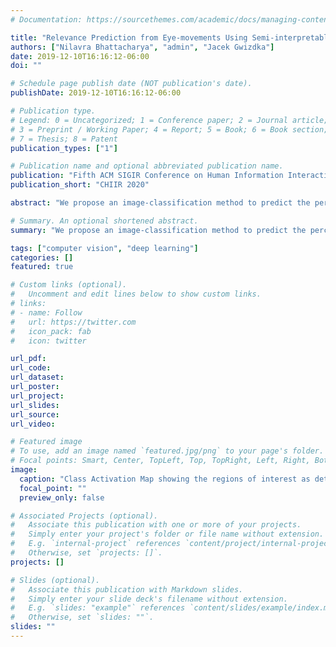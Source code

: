 ```yaml
---
# Documentation: https://sourcethemes.com/academic/docs/managing-content/

title: "Relevance Prediction from Eye-movements Using Semi-interpretable Convolutional Neural Networks"
authors: ["Nilavra Bhattacharya", "admin", "Jacek Gwizdka"]
date: 2019-12-10T16:16:12-06:00
doi: ""

# Schedule page publish date (NOT publication's date).
publishDate: 2019-12-10T16:16:12-06:00

# Publication type.
# Legend: 0 = Uncategorized; 1 = Conference paper; 2 = Journal article;
# 3 = Preprint / Working Paper; 4 = Report; 5 = Book; 6 = Book section;
# 7 = Thesis; 8 = Patent
publication_types: ["1"]

# Publication name and optional abbreviated publication name.
publication: "Fifth ACM SIGIR Conference on Human Information Interaction and Retrieval"
publication_short: "CHIIR 2020"

abstract: "We propose an image-classification method to predict the perceived-relevance of text documents from eye-movements. We conduct an eye-tracking study where participants read short news articles, and rate them as relevant or irrelevant for answering a trigger question. We encode participants' eye-movement scanpaths as images, and use these images to train a convolutional neural network classifier. The classifier is then used to predict the perceived-relevance of news article from the scanpath images. This method is content-independent, and the classifier does not require knowledge of the screen-content, or the participant's information-task. Even with little data, the image classifier can predict perceived-relevance with up to 80% accuracy. When compared to similar eye-tracking studies from the literature, the scanpath image classifier outperforms previously reported metrics by appreciable margins. We also attempt to interpret how the image classifier differentiates between scanpaths on relevant and irrelevant documents."

# Summary. An optional shortened abstract.
summary: "We propose an image-classification method to predict the perceived-relevance of text documents from eye-movements. We conduct an eye-tracking study where participants read short news articles, and rate them as relevant or irrelevant for answering a trigger question. We encode participants' eye-movement scanpaths as images, and use these images to train a convolutional neural network classifier. The classifier is then used to predict the perceived-relevance of news article from the scanpath images. This method is content-independent, and the classifier does not require knowledge of the screen-content, or the participant's information-task. Even with little data, the image classifier can predict perceived-relevance with up to 80% accuracy. When compared to similar eye-tracking studies from the literature, the scanpath image classifier outperforms previously reported metrics by appreciable margins. We also attempt to interpret how the image classifier differentiates between scanpaths on relevant and irrelevant documents."

tags: ["computer vision", "deep learning"]
categories: []
featured: true

# Custom links (optional).
#   Uncomment and edit lines below to show custom links.
# links:
# - name: Follow
#   url: https://twitter.com
#   icon_pack: fab
#   icon: twitter

url_pdf:
url_code:
url_dataset:
url_poster:
url_project:
url_slides:
url_source:
url_video:

# Featured image
# To use, add an image named `featured.jpg/png` to your page's folder. 
# Focal points: Smart, Center, TopLeft, Top, TopRight, Left, Right, BottomLeft, Bottom, BottomRight.
image:
  caption: "Class Activation Map showing the regions of interest as determined by our CNN"
  focal_point: ""
  preview_only: false

# Associated Projects (optional).
#   Associate this publication with one or more of your projects.
#   Simply enter your project's folder or file name without extension.
#   E.g. `internal-project` references `content/project/internal-project/index.md`.
#   Otherwise, set `projects: []`.
projects: []

# Slides (optional).
#   Associate this publication with Markdown slides.
#   Simply enter your slide deck's filename without extension.
#   E.g. `slides: "example"` references `content/slides/example/index.md`.
#   Otherwise, set `slides: ""`.
slides: ""
---
```

